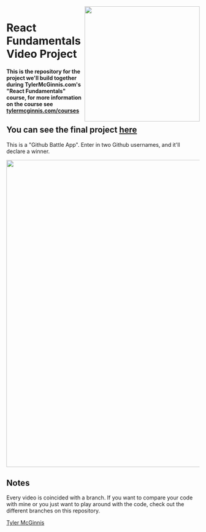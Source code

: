 <img src="https://tylermcginnis.com/tylermcginnis_glasses-300.png" width="300" align="right">

React Fundamentals Video Project
========

#### This is the repository for the project we'll build together during TylerMcGinnis.com's "React Fundamentals" course, for more information on the course see [tylermcginnis.com/courses](https://tylermcginnis.com/courses)

## You can see the final project [here](https://rt-react-fundamentals.firebaseapp.com/)

This is a "Github Battle App". Enter in two Github usernames, and it'll declare a winner.

<img src="https://user-images.githubusercontent.com/2933430/44756093-3862d000-aae6-11e8-9091-61485c2e4f8a.png" width="800">

## Notes
Every video is coincided with a branch. If you want to compare your code with mine or you just want to play around with the code, check out the different branches on this repository.

[Tyler McGinnis](https://twitter.com/tylermcginnis)
